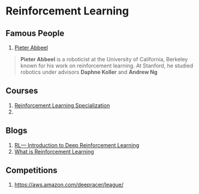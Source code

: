 # Reinforcement Learning 
## Famous People 
1. [Pieter Abbeel](https://people.eecs.berkeley.edu/~pabbeel/)
>**Pieter Abbeel** is a roboticist at the University of California, Berkeley known for his work on reinforcement learning.
>At Stanford, he studied robotics under advisors **Daphne Koller** and **Andrew Ng**


## Courses

1. [Reinforcement Learning Specialization](https://www.coursera.org/specializations/reinforcement-learning)
2. [](https://www.coursera.org/learn/practical-rl)


## Blogs

1. [RL— Introduction to Deep Reinforcement Learning](https://medium.com/@jonathan_hui/rl-introduction-to-deep-reinforcement-learning-35c25e04c199)
2. [What is Reinforcement Learning](https://deepsense.ai/what-is-reinforcement-learning-the-complete-guide/)


## Competitions

1. https://aws.amazon.com/deepracer/league/


